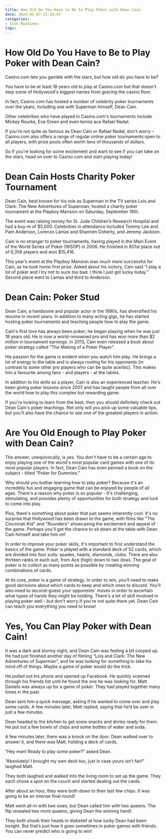 ```yaml
---
title: How Old Do You Have to Be to Play Poker with Dean Cain
date: 2023-01-07 11:19:47
categories:
- Slot Machines
tags:
---
```



#  How Old Do You Have to Be to Play Poker with Dean Cain?

Casino.com lets you gamble with the stars, but how old do you have to be?

You have to be at least 18 years old to play at Casino.com but that doesn't stop some of Hollywood's biggest names from gracing the casino floor.

In fact, Casino.com has hosted a number of celebrity poker tournaments over the years, including one with Superman himself, Dean Cain.

Other celebrities who have played in Casino.com's tournaments include Mickey Rourke, Eva Green and even tennis ace Rafael Nadal.

If you're not quite as famous as Dean Cain or Rafael Nadal, don't worry – Casino.com also offers a range of regular online poker tournaments open to all players, with prize pools often worth tens of thousands of dollars.

So if you're looking for some excitement and want to see if you can take on the stars, head on over to Casino.com and start playing today!

#  Dean Cain Hosts Charity Poker Tournament

Dean Cain, best known for his role as Superman in the TV series Lois and Clark: The New Adventures of Superman, hosted a charity poker tournament at the Playboy Mansion on Saturday, September 16th.

The event was raising money for St. Jude Children’s Research Hospital and had a buy-in of $5,000. Celebrities in attendance included Tommy Lee and Pam Anderson, Lorenzo Lamas and Shannen Doherty, and Jeremy Jackson.

Cain is no stranger to poker tournaments, having played in the Main Event of the World Series of Poker (WSOP) in 2006. He finished in 601st place out of 6,358 players and won $15,416.

This year’s event at the Playboy Mansion was much more successful for Cain, as he took home first prize. Asked about his victory, Cain said “I play a lot of poker and I try not to suck too bad. I think I just got lucky today.” Second place went to Lamas and third to Anderson.

#  Dean Cain: Poker Stud

Dean Cain, a handsome and popular actor in the 1990s, has diversified his resume in recent years. In addition to many acting gigs, he has started hosting poker tournaments and teaching people how to play the game.

Cain's first love has always been poker; he began playing when he was just 18 years old. He is now a world-renowned pro and has won more than $2 million in tournament earnings. In 2013, Cain even released a book about poker strategy called "The Making of a Poker Player".

His passion for the game is evident when you watch him play. He brings a lot of energy to the table and is always rooting for his opponents (in contrast to some other pro players who can be quite acerbic). This makes him a favourite among fans - and players - at the tables.

In addition to his skills as a player, Cain is also an experienced teacher. He's been giving poker lessons since 2007 and has taught people from all over the world how to play this complex but rewarding game.

If you're looking to learn from the best, then you should definitely check out Dean Cain's poker teachings. Not only will you pick up some valuable tips, but you'll also have the chance to see one of the greatest players in action.

#  Are You Old Enough to Play Poker with Dean Cain?

The answer, unequivocally, is yes. You don't have to be a certain age to enjoy playing one of the world's most popular card games with one of its most popular players. In fact, Dean Cain has even penned a book on the subject - titled "Poker for Dummies."

Why should you bother learning how to play poker? Because it's an incredibly fun and engaging game that can be enjoyed by people of all ages. There's a reason why poker is so popular - it's challenging, stimulating, and provides plenty of opportunities for both strategy and luck to come into play.

Plus, there's something about poker that just seems inherently cool. It's no surprise that Hollywood has been drawn to the game, with films like "The Cincinnati Kid" and "Rounders" showcasing the excitement and appeal of the game. Perhaps you'll get the chance to sit down at the table with Dean Cain himself and take him on!

In order to improve your poker skills, it's important to first understand the basics of the game. Poker is played with a standard deck of 52 cards, which are divided into four suits: spades, hearts, diamonds, clubs. There are also thirteen ranks in each suit, from Ace (high) down to two (low). The goal of poker is to collect as many points as possible by creating winning combinations of cards.

At its core, poker is a game of strategy. In order to win, you'll need to make good decisions about which cards to keep and which ones to discard. You'll also need to second-guess your opponents' moves in order to ascertain what types of hands they might be holding. There's a lot of skill involved in playing poker well - but don't worry if you're not quite there yet. Dean Cain can teach you everything you need to know!

#  Yes, You Can Play Poker with Dean Cain!

It was a dark and stormy night, and Dean Cain was feeling a bit cooped up. He had just finished another day of filming “Lois and Clark: The New Adventures of Superman”, and he was looking for something to take his mind off of things. Maybe a game of poker would do the trick.

He pulled out his phone and opened up Facebook. He quickly scanned through his friends list until he found the one he was looking for. Matt Daniels was always up for a game of poker. They had played together many times in the past.

Dean sent him a quick message, asking if he wanted to come over and play some cards. A few minutes later, Matt replied, saying that he’d be over in just a few minutes.

Dean headed to the kitchen to get some snacks and drinks ready for them. He put out a few bowls of chips and some bottles of water and soda.

A few minutes later, there was a knock on the door. Dean walked over to answer it, and there was Matt, holding a deck of cards.

“Hey man! Ready to play some poker?” asked Dean.

“Absolutely! I brought my own deck too, just in case yours isn’t fair!” laughed Matt.

They both laughed and walked into the living room to set up the game. They each chose a spot on the couch and started dealing out the cards.

After about an hour, they were both down to their last few chips. It was going to be an intense final round!

Matt went all-in with two sixes, but Dean called him with two queens. The flip revealed two more queens, giving Dean the winning hand!

They both shook their heads in disbelief at how lucky Dean had been tonight. But that’s just how it goes sometimes in poker games with friends. You can never predict who is going to win!